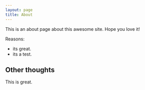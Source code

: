 ```yaml
---
layout: page
title: About
---
```


This is an about page about this awesome site.
Hope you love it!

Reasons:
- its great.
- its a test.

## Other thoughts

This is great.
